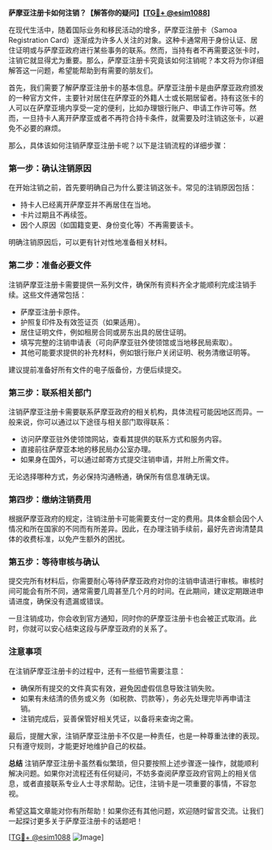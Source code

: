 **萨摩亚注册卡如何注销？【解答你的疑问】[[TG💪+ @esim1088](https://t.me/s/esim1088)]**

在现代生活中，随着国际业务和移民活动的增多，萨摩亚注册卡（Samoa Registration Card）逐渐成为许多人关注的对象。这种卡通常用于身份认证、居住证明或与萨摩亚政府进行某些事务的联系。然而，当持有者不再需要这张卡时，注销它就显得尤为重要。那么，萨摩亚注册卡究竟该如何注销呢？本文将为你详细解答这一问题，希望能帮助到有需要的朋友们。

首先，我们需要了解萨摩亚注册卡的基本信息。萨摩亚注册卡是由萨摩亚政府颁发的一种官方文件，主要针对居住在萨摩亚的外籍人士或长期居留者。持有这张卡的人可以在萨摩亚境内享受一定的便利，比如办理银行账户、申请工作许可等。然而，一旦持卡人离开萨摩亚或者不再符合持卡条件，就需要及时注销这张卡，以避免不必要的麻烦。

那么，具体该如何注销萨摩亚注册卡呢？以下是注销流程的详细步骤：

### **第一步：确认注销原因**
在开始注销之前，首先要明确自己为什么要注销这张卡。常见的注销原因包括：
- 持卡人已经离开萨摩亚并不再居住在当地。
- 卡片过期且不再续签。
- 因个人原因（如国籍变更、身份变化等）不再需要该卡。

明确注销原因后，可以更有针对性地准备相关材料。

### **第二步：准备必要文件**
注销萨摩亚注册卡需要提供一系列文件，确保所有资料齐全才能顺利完成注销手续。这些文件通常包括：
- 萨摩亚注册卡原件。
- 护照复印件及有效签证页（如果适用）。
- 居住证明文件，例如租房合同或房东出具的居住证明。
- 填写完整的注销申请表（可向萨摩亚驻外使领馆或当地移民局索取）。
- 其他可能要求提供的补充材料，例如银行账户关闭证明、税务清缴证明等。

建议提前准备好所有文件的电子版备份，方便后续提交。

### **第三步：联系相关部门**
注销萨摩亚注册卡需要联系萨摩亚政府的相关机构，具体流程可能因地区而异。一般来说，你可以通过以下途径与相关部门取得联系：
- 访问萨摩亚驻外使领馆网站，查看其提供的联系方式和服务内容。
- 直接前往萨摩亚本地的移民局办公室办理。
- 如果身在国外，可以通过邮寄方式提交注销申请，并附上所需文件。

无论选择哪种方式，务必保持沟通畅通，确保所有信息准确无误。

### **第四步：缴纳注销费用**
根据萨摩亚政府的规定，注销注册卡可能需要支付一定的费用。具体金额会因个人情况和所在国家的不同而有所差异。因此，在办理注销手续前，最好先咨询清楚具体的收费标准，以免产生额外的困扰。

### **第五步：等待审核与确认**
提交完所有材料后，你需要耐心等待萨摩亚政府对你的注销申请进行审核。审核时间可能会有所不同，通常需要几周甚至几个月的时间。在此期间，建议定期跟进申请进度，确保没有遗漏或错误。

一旦注销成功，你会收到官方通知，同时你的萨摩亚注册卡也会被正式取消。此时，你就可以安心结束这段与萨摩亚政府的关系了。

### **注意事项**
在注销萨摩亚注册卡的过程中，还有一些细节需要注意：
- 确保所有提交的文件真实有效，避免因虚假信息导致注销失败。
- 如果有未结清的债务或义务（如税款、罚款等），务必先处理完毕再申请注销。
- 注销完成后，妥善保管好相关凭证，以备将来查询之需。

最后，提醒大家，注销萨摩亚注册卡不仅是一种责任，也是一种尊重法律的表现。只有遵守规则，才能更好地维护自己的权益。

**总结**
注销萨摩亚注册卡虽然看似繁琐，但只要按照上述步骤逐一操作，就能顺利解决问题。如果你对流程还有任何疑问，不妨多查阅萨摩亚政府官网上的相关信息，或者直接联系专业人士寻求帮助。记住，注销卡是一项重要的事情，不容忽视。

希望这篇文章能对你有所帮助！如果你还有其他问题，欢迎随时留言交流。让我们一起探讨更多关于萨摩亚注册卡的话题吧！

[[TG💪+ @esim1088](https://t.me/s/esim1088) ![Image](https://i.postimg.cc/4NQfJmqS/Snipaste-2025-05-13-00-14-12.png)]